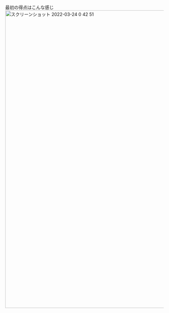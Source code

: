 最初の得点はこんな感じ
   <img width="945" alt="スクリーンショット 2022-03-24 0 42 51" src="https://user-images.githubusercontent.com/75765648/159738843-4268cdf8-ae55-434a-ba54-c217e303919e.png">

